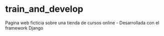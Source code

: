 # train_and_develop
Pagina web ficticia sobre una tienda de cursos online - Desarrollada con el framework Django
